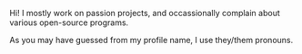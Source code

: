 Hi! I mostly work on passion projects, and occassionally complain about various open-source programs. 

As you may have guessed from my profile name, I use they/them pronouns.

<!---
Non-Binary-Programmer/Non-Binary-Programmer is a ✨ special ✨ repository because its `README.md` (this file) appears on your GitHub profile.
You can click the Preview link to take a look at your changes.
--->
